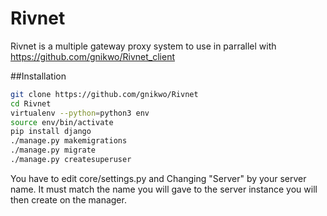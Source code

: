 # Rivnet
Rivnet is a multiple gateway proxy system to use in parrallel with https://github.com/gnikwo/Rivnet_client

##Installation

```bash
git clone https://github.com/gnikwo/Rivnet
cd Rivnet
virtualenv --python=python3 env
source env/bin/activate
pip install django
./manage.py makemigrations
./manage.py migrate
./manage.py createsuperuser
```

You have to edit core/settings.py and Changing "Server" by your server name.
It must match the name you will gave to the server instance you will then create on the manager.
